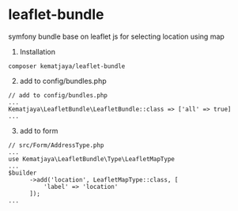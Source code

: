 # leaflet-bundle
symfony bundle base on leaflet js for selecting location using map
1. Installation
```
composer kematjaya/leaflet-bundle
```
2. add to config/bundles.php
```
// add to config/bundles.php
...
Kematjaya\LeafletBundle\LeafletBundle::class => ['all' => true]
...
```
3. add to form
```
// src/Form/AddressType.php
...
use Kematjaya\LeafletBundle\Type\LeafletMapType
...
$builder
      ->add('location', LeafletMapType::class, [
          'label' => 'location'
      ]);
...
```
